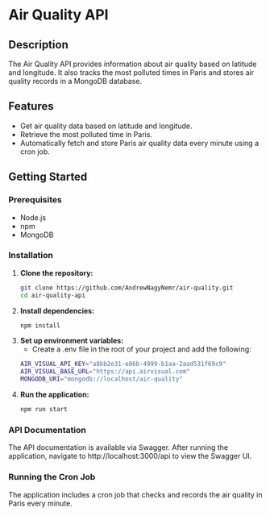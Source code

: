 # Air Quality API

## Description

The Air Quality API provides information about air quality based on latitude and longitude. It also tracks the most polluted times in Paris and stores air quality records in a MongoDB database.

## Features

- Get air quality data based on latitude and longitude.
- Retrieve the most polluted time in Paris.
- Automatically fetch and store Paris air quality data every minute using a cron job.

## Getting Started

### Prerequisites

- Node.js
- npm 
- MongoDB

### Installation

1. **Clone the repository:**
   ```bash
   git clone https://github.com/AndrewNagyNemr/air-quality.git
   cd air-quality-api
   
2. **Install dependencies:**
   ```bash
   npm install

3. **Set up environment variables:**
   - Create a .env file in the root of your project and add the following:
    ```bash
    AIR_VISUAL_API_KEY="a8bb2e31-e86b-4999-b1aa-2aad531f69c9"
    AIR_VISUAL_BASE_URL="https://api.airvisual.com"
    MONGODB_URI="mongodb://localhost/air-quality"
    
4. **Run the application:**
   ```bash
   npm run start

### API Documentation
The API documentation is available via Swagger. After running the application, navigate to http://localhost:3000/api to view the Swagger UI.

### Running the Cron Job
The application includes a cron job that checks and records the air quality in Paris every minute.

